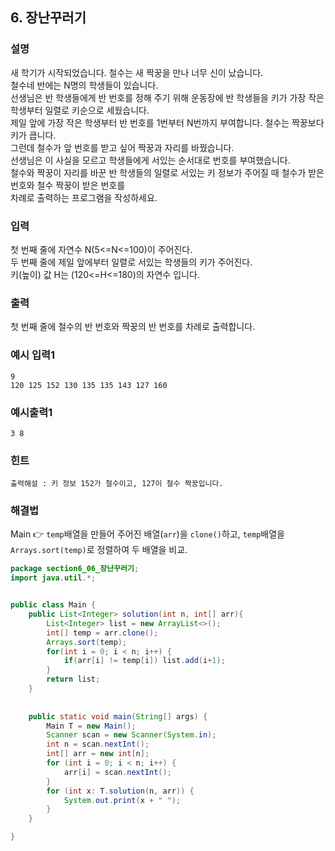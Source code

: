 ## 6. 장난꾸러기  
  
### 설명  
새 학기가 시작되었습니다. 철수는 새 짝꿍을 만나 너무 신이 났습니다.  
철수네 반에는 N명의 학생들이 있습니다.  
선생님은 반 학생들에게 반 번호를 정해 주기 위해 운동장에 반 학생들을 키가 가장 작은 학생부터 일렬로 키순으로 세웠습니다.  
제일 앞에 가장 작은 학생부터 반 번호를 1번부터 N번까지 부여합니다. 철수는 짝꿍보다 키가 큽니다.  
그런데 철수가 앞 번호를 받고 싶어 짝꿍과 자리를 바꿨습니다.  
선생님은 이 사실을 모르고 학생들에게 서있는 순서대로 번호를 부여했습니다.  
철수와 짝꿍이 자리를 바꾼 반 학생들의 일렬로 서있는 키 정보가 주어질 때 철수가 받은 번호와 철수 짝꿍이 받은 번호를  
차례로 출력하는 프로그램을 작성하세요.  
  
### 입력  
첫 번째 줄에 자연수 N(5<=N<=100)이 주어진다.  
두 번째 줄에 제일 앞에부터 일렬로 서있는 학생들의 키가 주어진다.  
키(높이) 값 H는 (120<=H<=180)의 자연수 입니다.  
  
### 출력  
첫 번째 줄에 철수의 반 번호와 짝꿍의 반 번호를 차례로 출력합니다.  
  
### 예시 입력1  
```
9
120 125 152 130 135 135 143 127 160
```  
    
### 예시출력1  
```
3 8
```  
### 힌트  
```
출력해설 : 키 정보 152가 철수이고, 127이 철수 짝꿍입니다.
```  
  
### 해결법  
Main 👉 `temp`배열을 만들어 주어진 배열(`arr`)을 `clone()`하고, `temp`배열을 `Arrays.sort(temp)`로 정렬하여 두 배열을 비교.  
  
```java
package section6_06_장난꾸러기;
import java.util.*;


public class Main {
	public List<Integer> solution(int n, int[] arr){
		List<Integer> list = new ArrayList<>();
		int[] temp = arr.clone();
		Arrays.sort(temp);
		for(int i = 0; i < n; i++) {
			if(arr[i] != temp[i]) list.add(i+1);
		}
		return list;
	}
	
	
	public static void main(String[] args) {
		Main T = new Main();
		Scanner scan = new Scanner(System.in);
		int n = scan.nextInt();
		int[] arr = new int[n];
		for (int i = 0; i < n; i++) {
			arr[i] = scan.nextInt();
		}
		for (int x: T.solution(n, arr)) {
			System.out.print(x + " ");
		}
	}

}

```